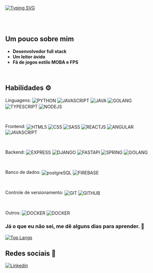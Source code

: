 [![Typing SVG](https://readme-typing-svg.herokuapp.com/?color=5002c4&size=40&center=true&vCenter=true&width=1000&lines=Olá,+meu+nome+é+Simeone+Johnson;Eu+tenho+20+anos;Seja+Bem-vindo!+:%29)](https://git.io/typing-svg)

<br>

<br>

## Um pouco sobre mim

* **Desenvolvedor full stack**
* **Um leitor ávido**
* **Fã de jogos estilo MOBA e FPS**

<br>

## Habilidades ⚙️

Linguagens: <img align="center" alt="PYTHON" src="https://img.shields.io/badge/Python-14354C?style=for-the-badge&logo=python&logoColor=white" >  <img align="center" alt="JAVASCRIPT" src="https://img.shields.io/badge/JavaScript-323330?style=for-the-badge&logo=javascript&logoColor=F7DF1E" >  <img align="center" alt="JAVA" src="https://img.shields.io/badge/Java-ED8B00?style=for-the-badge&logo=java&logoColor=white" >  <img align="center" alt="GOLANG" src="https://img.shields.io/badge/Go-00ADD8?style=for-the-badge&logo=go&logoColor=white" >  <img align="center" alt="TYPESCRIPT" src="https://img.shields.io/badge/TypeScript-007ACC?style=for-the-badge&logo=typescript&logoColor=white" > <img align="center" alt="NODEJS" src="https://img.shields.io/badge/Node.js-43853D?style=for-the-badge&logo=node.js&logoColor=white" >

<br>

Frontend: <img align="center" alt="HTML5" src="https://img.shields.io/badge/HTML5-E34F26?style=for-the-badge&logo=html5&logoColor=white" >  <img align="center" alt="CSS" src="https://img.shields.io/badge/CSS3-1572B6?style=for-the-badge&logo=css3&logoColor=white" >  <img align="center" alt="SASS" src="https://img.shields.io/badge/Sass-CC6699?style=for-the-badge&logo=sass&logoColor=white" > <img align="center" alt="REACTJS" src="https://img.shields.io/badge/React-20232A?style=for-the-badge&logo=react&logoColor=61DAFB" > <img align="center" alt="ANGULAR" src="https://img.shields.io/badge/AngularJS-E23237?style=for-the-badge&logo=angularjs&logoColor=white" > <img align="center" alt="JAVASCRIPT" src="https://img.shields.io/badge/JavaScript-323330?style=for-the-badge&logo=javascript&logoColor=F7DF1E" >

<br>

Backend: <img align="center" alt="EXPRESS" src="https://img.shields.io/badge/express.js-%23404d59.svg?style=for-the-badge&logo=express&logoColor=%2361DAFB" > <img align="center" alt="DJANGO" src="https://img.shields.io/badge/Django-092E20?style=for-the-badge&logo=django&logoColor=white" > <img align="center" alt="FASTAPI" src="https://img.shields.io/badge/FastAPI-005571?style=for-the-badge&logo=fastapi" > <img align="center" alt="SPRING" src="https://img.shields.io/badge/Spring-6DB33F?style=for-the-badge&logo=spring&logoColor=white" > <img align="center" alt="GOLANG" src="https://img.shields.io/badge/Go-00ADD8?style=for-the-badge&logo=go&logoColor=white" > 

<br>

Banco de dados: <img align="center" alt="postgreSQL" src="https://img.shields.io/badge/PostgreSQL-316192?style=for-the-badge&logo=postgresql&logoColor=white" > <img align="center" alt="FIREBASE" src="https://img.shields.io/badge/firebase-%23039BE5.svg?style=for-the-badge&logo=firebase" > 

<br>

Controle de versionamento: <img align="center" alt="GIT" src="https://img.shields.io/badge/GIT-E44C30?style=for-the-badge&logo=git&logoColor=white" > <img align="center" alt="GITHUB" src="https://img.shields.io/badge/GitHub-100000?style=for-the-badge&logo=github&logoColor=white" > 

<br>

Outros:  <img align="center" alt="DOCKER" src="https://img.shields.io/badge/docker-%230db7ed.svg?style=for-the-badge&logo=docker&logoColor=white" > <img align="center" alt="DOCKER" src="https://img.shields.io/badge/docker%20compose-316192.svg?style=for-the-badge&logo=docker&logoColor=white" >

 ### **Já o que eu não sei, me dê alguns dias para aprender.** 🙂


[![Top Langs](https://github-readme-stats.vercel.app/api/top-langs/?username=Johnson49&layout=compact&langs_count=8&hide=handlebars&theme=tokyonight)](https://github.com/anuraghazra/github-readme-stats)

## Redes sociais 📱

[![Linkedin](https://img.shields.io/badge/LinkedIn-0077B5?style=for-the-badge&logo=linkedin&logoColor=white)](https://www.linkedin.com/in/simeone-johnson-8a7737248/)
